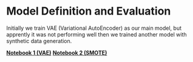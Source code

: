 # Model Definition and Evaluation

Initially we train VAE (Variational AutoEncoder) as our main model, but apprently it was not performing well then we trained another model with synthetic data generation.

**[Notebook 1 (VAE)](model_definition_evaluation_(1).ipynb)**
**[Notebook 2 (SMOTE)](model_definition_evaluation_(2).ipynb)**
